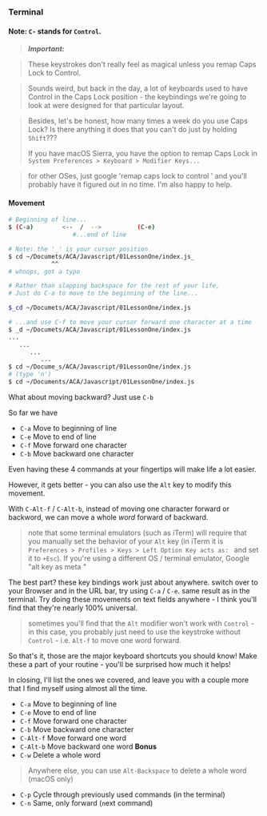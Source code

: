### Terminal
#### Note: `C-` stands for `Control`.

> ***Important:***

> These keystrokes don't really feel as magical unless you remap Caps Lock to Control.

> Sounds weird, but back in the day, a lot of keyboards used to have Control in the Caps Lock position - the keybindings we're going to look at were designed for that particular layout.

> Besides, let's be honest, how many times a week do you use Caps Lock? Is there anything it does that you can't do just by holding `Shift`???
>
>If you have macOS Sierra, you have the option to remap Caps Lock in `System Preferences > Keyboard > Modifier Keys...`

> for other OSes, just google 'remap caps lock to control <my os>' and you'll probably have it figured out in no time. I'm also happy to help.


#### Movement
```bash
# Beginning of line...
$ (C-a)        <--  /  -->          (C-e)
                  #...end of line
```


```bash
# Note: the '_' is your cursor position
$ cd ~/Documets/ACA/Javascript/01LessonOne/index.js_
            ^^
# whoops, got a typo

# Rather than slapping backspace for the rest of your life,
# Just do C-a to move to the beginning of the line...

$_cd ~/Documets/ACA/Javascript/01LessonOne/index.js

# ...and use C-f to move your cursor forward one character at a time
$ _d ~/Documets/ACA/Javascript/01LessonOne/index.js
...
   ...
      ...
         ...
$ cd ~/Docume_s/ACA/Javascript/01LessonOne/index.js
# (type 'n')
$ cd ~/Documents/ACA/Javascript/01LessonOne/index.js
```
What about moving backward? Just use `C-b`

So far we have
- `C-a`   Move to beginning of line
- `C-e`   Move to end of line
- `C-f`   Move forward one character
- `C-b`   Move backward one character

Even having these 4 commands at your fingertips will make life a lot easier.

However, it gets better - you can also use the `Alt` key to modify this movement.

With `C-Alt-f` / `C-Alt-b`, instead of moving one character forward or backword, we can move a whole *word* forward of backward.

> note that some terminal emulators (such as iTerm) will require that you manually set the behavior of your `Alt` key (in iTerm it is `Preferences > Profiles > Keys > Left Option Key acts as: ` and set it to `+Esc`). If you're using a different OS / terminal emulator, Google "alt key as meta <terminal emulator> <OS>"

The best part? these key bindings work just about anywhere. switch over to your Browser and in the URL bar, try using `C-a` / `C-e`. same result as in the terminal. Try doing these movements on text fields anywhere - I think you'll find that they're nearly 100% universal.
> sometimes you'll find that the `Alt` modifier won't work with `Control` - in this case, you probably just need to use the keystroke without `Control` - i.e. `Alt-f` to move one word forward.

So that's it, those are the major keyboard shortcuts you should know! Make these a part of your routine - you'll be surprised how much it helps!

In closing, I'll list the ones we covered, and leave you with a couple more that I find myself using almost all the time.
- `C-a`       Move to beginning of line
- `C-e`       Move to end of line
- `C-f`       Move forward one character
- `C-b`       Move backward one character
- `C-Alt-f`   Move forward one word
- `C-Alt-b`   Move backward one word
**Bonus**
- `C-w`       Delete a whole word
> Anywhere else, you can use `Alt-Backspace` to delete a whole word (macOS only)

- `C-p`       Cycle through `p`reviously used commands (in the terminal)
- `C-n`       Same, only forward (`n`ext command)
